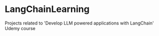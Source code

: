 # LangChainLearning
Projects related to 'Develop LLM powered applications with LangChain' Udemy course
